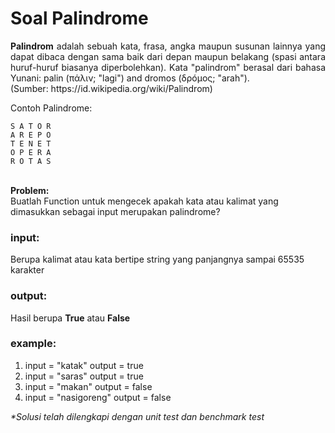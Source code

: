 # Soal Palindrome

<p align=justify><b>Palindrom</b> adalah sebuah kata, frasa, angka maupun susunan lainnya yang dapat dibaca dengan sama baik dari depan maupun belakang (spasi antara huruf-huruf biasanya diperbolehkan). Kata "palindrom" berasal dari bahasa Yunani: palin (πάλιν; "lagi") and dromos (δρóμος; "arah").<br>(Sumber: https://id.wikipedia.org/wiki/Palindrom)</p>
Contoh Palindrome:
<br>

```
S A T O R
A R E P O
T E N E T
O P E R A
R O T A S
```

<br>
<b>Problem:</b><br>
Buatlah Function untuk mengecek apakah kata atau kalimat yang dimasukkan sebagai input merupakan palindrome?
<br>

### input:

Berupa kalimat atau kata bertipe string yang panjangnya sampai 65535 karakter
<br>

### output:

Hasil berupa <b>True</b> atau <b>False</b>
<br>

### example:

1. input = "katak"          output = true
2. input = "saras"          output = true
3. input = "makan"          output = false
4. input = "nasigoreng"     output = false

<i>*Solusi telah dilengkapi dengan unit test dan benchmark test</i>
